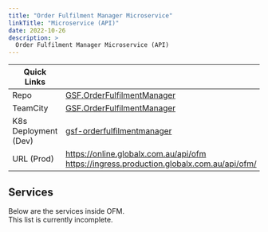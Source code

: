 ```yaml
---
title: "Order Fulfilment Manager Microservice"
linkTitle: "Microservice (API)"
date: 2022-10-26
description: >
  Order Fulfilment Manager Microservice (API)
---
```


|Quick Links||
|---|---|
|Repo|[GSF.OrderFulfilmentManager](https://bitbucket.globalx.com.au/projects/OFM/repos/gsf.orderfulfilmentmanager/browse)|
|TeamCity|[GSF.OrderFulfilmentManager](https://teamcity.globalx.com.au/project/Gsf_GsfOrderFulfilmentManagerEndpoint)|
|K8s Deployment (Dev)|[gsf-orderfulfilmentmanager](https://console.cloud.google.com/kubernetes/deployment/australia-southeast1/dev-k8s/gsf-services/gsf-orderfulfilmentmanager/overview?project=glx-development-au)|
|URL (Prod)|https://online.globalx.com.au/api/ofm<br>https://ingress.production.globalx.com.au/api/ofm/|



## Services
Below are the services inside OFM.\
This list is currently incomplete.


